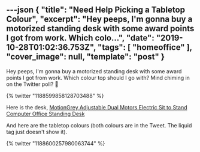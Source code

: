 ---json
{
  "title": "Need Help Picking a Tabletop Colour",
  "excerpt": "Hey peeps, I'm gonna buy a motorized standing desk with some award points I got from work. Which colo...",
  "date": "2019-10-28T01:02:36.753Z",
  "tags": [
    "homeoffice"
  ],
  "cover_image": null,
  "template": "post"
}
---

Hey peeps, I'm gonna buy a motorized standing desk with some award points I got from work. Which colour top should I go with? Mind chiming in on the Twitter poll? 🙏

{% twitter "1188599858128703488" %}

Here is the desk, [MotionGrey Adjustable Dual Motors Electric Sit to Stand Computer Office Standing Desk](https://www.bestbuy.ca/en-ca/product/motiongrey-adjustable-dual-motors-electric-sit-to-stand-computer-office-standing-desk-grey-frame-white-table-top-included/13366716)

And here are the tabletop colours (both colours are in the Tweet. The liquid tag just doesn't show it).

{% twitter "1188600257980063744" %}
